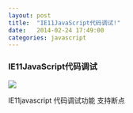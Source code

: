 ```yaml
---
layout: post
title:  "IE11JavaScript代码调试!"
date:   2014-02-24 17:49:00
categories: javascript
---
```


<h3>IE11JavaScript代码调试</h3>
<p>
<img src="{{ site.url }}/images/IE11.jpg"/>
</p>
<p>IE11javascript 代码调试功能 支持断点</p>

